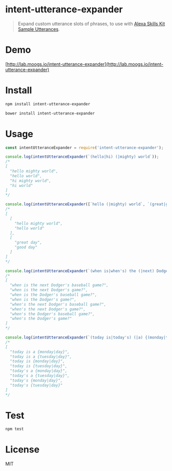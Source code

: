 # intent-utterance-expander

> Expand custom utterance slots of phrases, to use with [Alexa Skills Kit Sample Utterances](https://developer.amazon.com/public/solutions/alexa/alexa-skills-kit/docs/defining-the-voice-interface).

# Demo

[http://lab.moogs.io/intent-utterance-expander](http://lab.moogs.io/intent-utterance-expander)

# Install

```bash
npm install intent-utterance-expander
```

```bash
bower install intent-utterance-expander
```

# Usage

```javascript
const intentUtteranceExpander = require('intent-utterance-expander');

console.log(intentUtteranceExpander(`(hello|hi) (|mighty) world`));
/*
[
  "hello mighty world",
  "hello world",
  "hi mighty world",
  "hi world"
]
*/

console.log(intentUtteranceExpander([`hello (|mighty) world`, `(great|good) day`]);
/*
[
  [
    "hello mighty world",
    "hello world"
  ],
  [
    "great day",
    "good day"
  ]
]
*/

console.log(intentUtteranceExpander(`(when is|when's) the (|next) Dodger's (|baseball) game?`));
/*
[
  "when is the next Dodger's baseball game?",
  "when is the next Dodger's game?",
  "when is the Dodger's baseball game?",
  "when is the Dodger's game?",
  "when's the next Dodger's baseball game?",
  "when's the next Dodger's game?",
  "when's the Dodger's baseball game?",
  "when's the Dodger's game?"
]
*/

console.log(intentUtteranceExpander(`(today is|today's) (|a) {(monday|tuesday)|day}`));
/*
[
  "today is a {monday|day}",
  "today is a {tuesday|day}",
  "today is {monday|day}",
  "today is {tuesday|day}",
  "today's a {monday|day}",
  "today's a {tuesday|day}",
  "today's {monday|day}",
  "today's {tuesday|day}"
]
*/
```

# Test

```bash
npm test
```

# License

MIT
